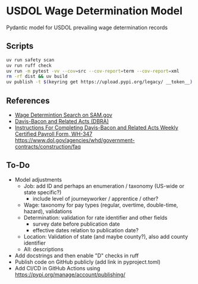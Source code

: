 # USDOL Wage Determination Model

Pydantic model for USDOL prevailing wage determination records


## Scripts

```bash
uv run safety scan
uv run ruff check
uv run -m pytest -vv --cov=src --cov-report=term --cov-report=xml
rm -rf dist && uv build
uv publish -t $(keyring get https://upload.pypi.org/legacy/ __token__)
```


## References

* [Wage Determintion Search on SAM.gov](https://sam.gov/search/?index=dbra)
* [Davis-Bacon and Related Acts (DBRA)](https://www.dol.gov/agencies/whd/government-contracts/construction)
* [Instructions For Completing Davis-Bacon and Related Acts Weekly Certified Payroll Form, WH-347](https://www.dol.gov/agencies/whd/forms/wh347)
https://www.dol.gov/agencies/whd/government-contracts/construction/faq


## To-Do

* Model adjustments
  * Job: add ID and perhaps an enumeration / taxonomy (US-wide or state specific?)
    * include level of journeyworker / apprentice / other?
  * Wage: taxonomy for pay types (regular, overtime, double-time, hazard), validations
  * Determination: validation for rate identifier and other fields
    * survey date before publication date
    * effective dates relation to publication date?
  * Location: Validation of state (and maybe county?), also add county identifier
  * All: descriptions
* Add docstrings and then enable "D" checks in ruff
* Publish code on GitHub publicly (add link in pyproject.toml)
* Add CI/CD in GitHub Actions using https://pypi.org/manage/account/publishing/
